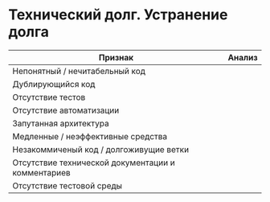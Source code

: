 # **Технический долг. Устранение долга**

| Признак                                            | Анализ |
|----------------------------------------------------|--------|
| Непонятный / нечитабельный код                     |        |
| Дублирующийся код                                  |        |
| Отсутствие тестов                                  |        |
| Отсутствие автоматизации                           |        |
| Запутанная архитектура                             |        |
| Медленные / неэффективные средства                 |        |
| Незакоммиченый код / долгоживущие ветки            |        |
| Отсутствие технической документации и комментариев |        |
| Отсутствие тестовой среды                          |        |
